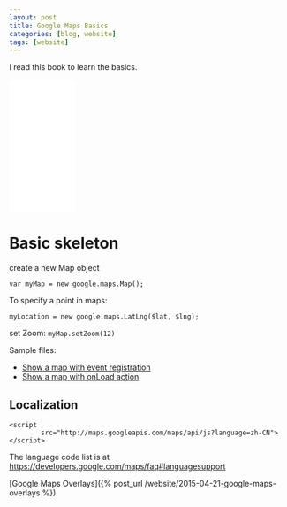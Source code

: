 ```yaml
---
layout: post
title: Google Maps Basics
categories: [blog, website]
tags: [website]
---
```



I read this book to learn the basics. 

<div class="middle">
<iframe style="width:120px;height:240px;" marginwidth="0" marginheight="0"
scrolling="no" frameborder="0"
src="//ws-na.amazon-adsystem.com/widgets/q?ServiceVersion=20070822&OneJS=1&Operation=GetAdHtml&MarketPlace=US&source=ss&ref=ss_til&ad_type=product_link&tracking_id=teckoo-20&marketplace=amazon&region=US&placement=B00HSO0X26&asins=B00HSO0X26&linkId=35ZK3BS4VJBXWUWE&show_border=true&link_opens_in_new_window=true">
</iframe>
</div>


Basic skeleton
===================

create a new Map object

    var myMap = new google.maps.Map();

To specify a point in maps:

    myLocation = new google.maps.LatLng($lat, $lng);

set Zoom: `myMap.setZoom(12)`

Sample files:

 * [Show a map with event registration](https://github.com/teckoo/HTMLCSS_Javascript_cookbook/blob/master/gis/googlemaps/101-simple-map.html)
 * [Show a map with onLoad action](https://github.com/teckoo/HTMLCSS_Javascript_cookbook/blob/master/gis/googlemaps/102-map-onLoad.html)


Localization
----------------

    <script
            src="http://maps.googleapis.com/maps/api/js?language=zh-CN">
    </script>

The language code list is at <https://developers.google.com/maps/faq#languagesupport>


[Google Maps Overlays]({% post_url /website/2015-04-21-google-maps-overlays %})